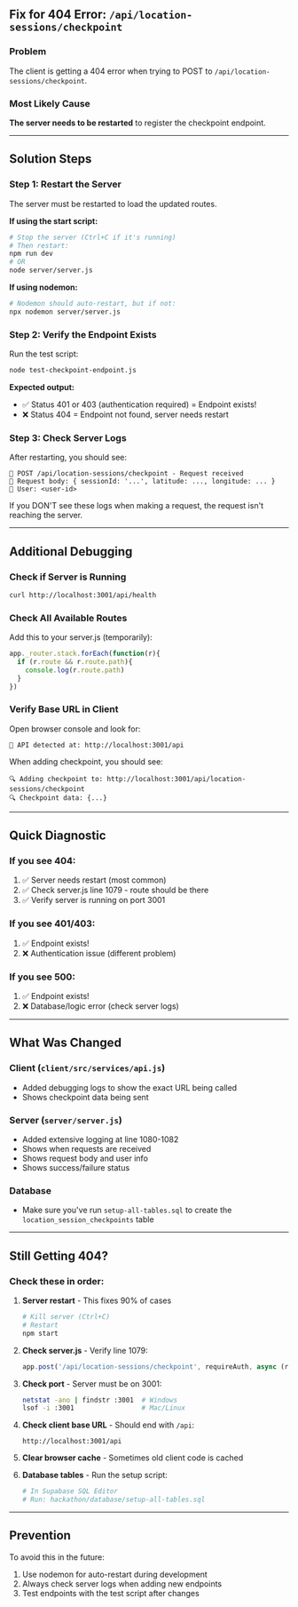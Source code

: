 ## Fix for 404 Error: `/api/location-sessions/checkpoint`

### Problem
The client is getting a 404 error when trying to POST to `/api/location-sessions/checkpoint`.

### Most Likely Cause
**The server needs to be restarted** to register the checkpoint endpoint.

---

## Solution Steps

### Step 1: Restart the Server

The server must be restarted to load the updated routes.

**If using the start script:**
```bash
# Stop the server (Ctrl+C if it's running)
# Then restart:
npm run dev
# OR
node server/server.js
```

**If using nodemon:**
```bash
# Nodemon should auto-restart, but if not:
npx nodemon server/server.js
```

### Step 2: Verify the Endpoint Exists

Run the test script:
```bash
node test-checkpoint-endpoint.js
```

**Expected output:**
- ✅ Status 401 or 403 (authentication required) = Endpoint exists!
- ❌ Status 404 = Endpoint not found, server needs restart

### Step 3: Check Server Logs

After restarting, you should see:
```
📍 POST /api/location-sessions/checkpoint - Request received
📍 Request body: { sessionId: '...', latitude: ..., longitude: ... }
📍 User: <user-id>
```

If you DON'T see these logs when making a request, the request isn't reaching the server.

---

## Additional Debugging

### Check if Server is Running
```bash
curl http://localhost:3001/api/health
```

### Check All Available Routes
Add this to your server.js (temporarily):
```javascript
app._router.stack.forEach(function(r){
  if (r.route && r.route.path){
    console.log(r.route.path)
  }
})
```

### Verify Base URL in Client
Open browser console and look for:
```
🔗 API detected at: http://localhost:3001/api
```

When adding checkpoint, you should see:
```
🔍 Adding checkpoint to: http://localhost:3001/api/location-sessions/checkpoint
🔍 Checkpoint data: {...}
```

---

## Quick Diagnostic

### If you see 404:
1. ✅ Server needs restart (most common)
2. ✅ Check server.js line 1079 - route should be there
3. ✅ Verify server is running on port 3001

### If you see 401/403:
1. ✅ Endpoint exists! 
2. ❌ Authentication issue (different problem)

### If you see 500:
1. ✅ Endpoint exists!
2. ❌ Database/logic error (check server logs)

---

## What Was Changed

### Client (`client/src/services/api.js`)
- Added debugging logs to show the exact URL being called
- Shows checkpoint data being sent

### Server (`server/server.js`)
- Added extensive logging at line 1080-1082
- Shows when requests are received
- Shows request body and user info
- Shows success/failure status

### Database
- Make sure you've run `setup-all-tables.sql` to create the `location_session_checkpoints` table

---

## Still Getting 404?

### Check these in order:

1. **Server restart** - This fixes 90% of cases
   ```bash
   # Kill server (Ctrl+C)
   # Restart
   npm start
   ```

2. **Check server.js** - Verify line 1079:
   ```javascript
   app.post('/api/location-sessions/checkpoint', requireAuth, async (req, res) => {
   ```

3. **Check port** - Server must be on 3001:
   ```bash
   netstat -ano | findstr :3001  # Windows
   lsof -i :3001                 # Mac/Linux
   ```

4. **Check client base URL** - Should end with `/api`:
   ```
   http://localhost:3001/api
   ```

5. **Clear browser cache** - Sometimes old client code is cached

6. **Database tables** - Run the setup script:
   ```bash
   # In Supabase SQL Editor
   # Run: hackathon/database/setup-all-tables.sql
   ```

---

## Prevention

To avoid this in the future:
1. Use nodemon for auto-restart during development
2. Always check server logs when adding new endpoints
3. Test endpoints with the test script after changes

